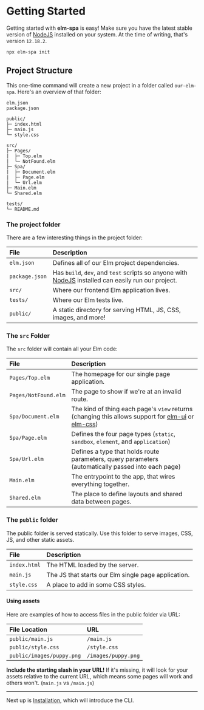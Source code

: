 # Getting Started

Getting started with __elm-spa__ is easy! Make sure you have the latest stable version of [NodeJS](https://nodejs.org/en/) installed on your system. At the time of writing, that's version `12.18.2`.

```terminal
npx elm-spa init
```

## Project Structure

This one-time command will create a new project in a folder called `our-elm-spa`.  Here's an overview of that folder:

```
elm.json
package.json

public/
├─ index.html
├─ main.js
└─ style.css

src/
├─ Pages/
|  ├─ Top.elm
|  └─ NotFound.elm
├─ Spa/
|  ├─ Document.elm
|  ├─ Page.elm
|  └─ Url.elm
├─ Main.elm
└─ Shared.elm

tests/
└─ README.md
```

### The project folder

There are a few interesting things in the project folder:

File | Description
:-- | :--
`elm.json` | Defines all of our Elm project dependencies.
`package.json` | Has `build`, `dev`, and `test` scripts so anyone with [NodeJS](https://nodejs.org) installed can easily run our project.
`src/` | Where our frontend Elm application lives.
`tests/` | Where our Elm tests live.
`public/` | A static directory for serving HTML, JS, CSS, images, and more!

### The `src` Folder

The `src` folder will contain all your Elm code:

File | Description
:-- | :--
`Pages/Top.elm` | The homepage for our single page application.
`Pages/NotFound.elm` | The page to show if we're at an invalid route.
`Spa/Document.elm` | The kind of thing each page's `view` returns (changing this allows support for [elm-ui](https://github.com/mdgriffith/elm-ui) or [elm-css](https://github.com/rtfeldman/elm-css))
`Spa/Page.elm` | Defines the four page types (`static`, `sandbox`, `element`, and `application`)
`Spa/Url.elm` | Defines a type that holds route parameters, query parameters (automatically passed into each page)
`Main.elm` | The entrypoint to the app, that wires everything together.
`Shared.elm` | The place to define layouts and shared data between pages.

### The `public` folder

The public folder is served statically. Use this folder to serve images, CSS, JS, and other static assets.

File | Description
:-- | :--
`index.html` | The HTML loaded by the server.
`main.js` | The JS that starts our Elm single page application.
`style.css` | A place to add in some CSS styles.

#### Using assets

Here are examples of how to access files in the public folder via URL:

File Location | URL
:-- | :---
`public/main.js` | `/main.js`
`public/style.css` | `/style.css`
`public/images/puppy.png` | `/images/puppy.png`

__Include the starting slash in your URL!__ If it's missing, it will look for your assets relative to the current URL, which means some pages will work and others won't. (`main.js` vs `/main.js`)

---

Next up is [Installation](/guide/installation), which will introduce the CLI.
